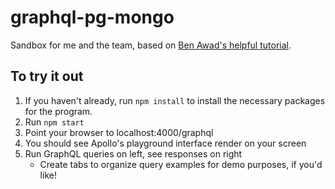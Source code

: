 # graphql-pg-mongo
Sandbox for me and the team, based on [Ben Awad's helpful tutorial](https://github.com/benawad/postgres-mongo-graphql-example "Ben's repo").

## To try it out
1. If you haven't already, run `npm install` to install the necessary packages for the program.
2. Run `npm start`
3. Point your browser to localhost:4000/graphql
4. You should see Apollo's playground interface render on your screen
5. Run GraphQL queries on left, see responses on right
    - Create tabs to organize query examples for demo purposes, if you'd like!
